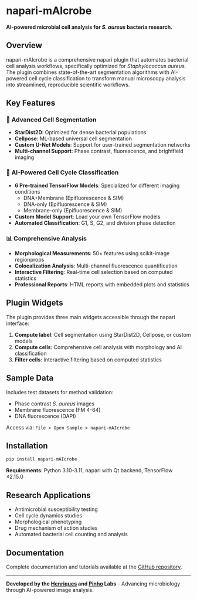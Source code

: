 # napari-mAIcrobe

**AI-powered microbial cell analysis for _S. aureus_ bacteria research.**

## Overview

napari-mAIcrobe is a comprehensive napari plugin that automates bacterial cell analysis workflows, specifically optimized for _Staphylococcus aureus_. The plugin combines state-of-the-art segmentation algorithms with AI-powered cell cycle classification to transform manual microscopy analysis into streamlined, reproducible scientific workflows.

## Key Features

### 🔬 **Advanced Cell Segmentation**
- **StarDist2D**: Optimized for dense bacterial populations
- **Cellpose**: ML-based universal cell segmentation  
- **Custom U-Net Models**: Support for user-trained segmentation networks
- **Multi-channel Support**: Phase contrast, fluorescence, and brightfield imaging

### 🧠 **AI-Powered Cell Cycle Classification**
- **6 Pre-trained TensorFlow Models**: Specialized for different imaging conditions
  - DNA+Membrane (Epifluorescence & SIM)
  - DNA-only (Epifluorescence & SIM)  
  - Membrane-only (Epifluorescence & SIM)
- **Custom Model Support**: Load your own TensorFlow models
- **Automated Classification**: G1, S, G2, and division phase detection

### 📊 **Comprehensive Analysis**
- **Morphological Measurements**: 50+ features using scikit-image regionprops
- **Colocalization Analysis**: Multi-channel fluorescence quantification
- **Interactive Filtering**: Real-time cell selection based on computed statistics
- **Professional Reports**: HTML reports with embedded plots and statistics

## Plugin Widgets

The plugin provides three main widgets accessible through the napari interface:

1. **Compute label**: Cell segmentation using StarDist2D, Cellpose, or custom models
2. **Compute cells**: Comprehensive cell analysis with morphology and AI classification  
3. **Filter cells**: Interactive filtering based on computed statistics

## Sample Data

Includes test datasets for method validation:
- Phase contrast _S. aureus_ images
- Membrane fluorescence (FM 4-64)
- DNA fluorescence (DAPI)

Access via: `File > Open Sample > napari-mAIcrobe`

## Installation

```bash
pip install napari-mAIcrobe
```

**Requirements**: Python 3.10-3.11, napari with Qt backend, TensorFlow ≤2.15.0

## Research Applications

- Antimicrobial susceptibility testing
- Cell cycle dynamics studies  
- Morphological phenotyping
- Drug mechanism of action studies
- Automated bacterial cell counting and analysis

## Documentation

Complete documentation and tutorials available at the [GitHub repository](https://github.com/HenriquesLab/napari-mAIcrobe).

---

**Developed by the [Henriques](https://henriqueslab.org) and [Pinho](https://www.itqb.unl.pt/research/biology/bacterial-cell-biology) Labs** - Advancing microbiology through AI-powered image analysis.